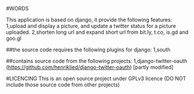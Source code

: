 #WORDS

This application is based on django, it provide the following features:
1,upload and display a picture, and update a twitter status for a picture uploaded.
2,shorten long url and expand short url from bit.ly, t.co, is.gd and goo.gl

##the source code requires the following plugins for django:
1,south

##contains source code from the following projects:
1,django-twitter-oauth (https://github.com/henriklied/django-twitter-oauth) [partly modified]

#LICENCING
This is an open source project under GPLv3 licence  (DO NOT include those source code from other projects)
